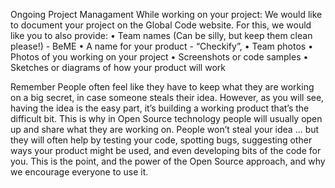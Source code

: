 Ongoing Project Managament
While working on your project:
We would like to document your project on the Global Code website. For this, we would like you to also provide:
    •   Team names (Can be silly, but keep them clean please!) - BeME
    •   A name for your product - “Checkify”,
    •   Team photos
    •   Photos of you working on your project
    •   Screenshots or code samples
    •   Sketches or diagrams of how your product will work

Remember
People often feel like they have to keep what they are working on a big secret, in case someone steals their idea. However, as you will see, having the idea is the easy part, it’s building a working product that’s the difficult bit.
This is why in Open Source technology people will usually open up and share what they are working on. People won’t steal your idea ... but they will often help by testing your code, spotting bugs, suggesting other ways your product might be used, and even developing bits of the code for you.
This is the point, and the power of the Open Source approach, and why we encourage everyone to use it.
